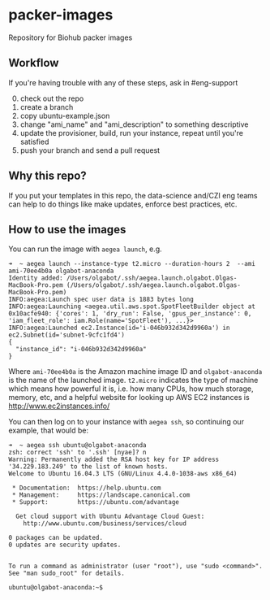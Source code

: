 # packer-images

Repository for Biohub packer images


## Workflow

If you're having trouble with any of these steps, ask in #eng-support

0. check out the repo
0. create a branch
0. copy ubuntu-example.json
0. change "ami_name" and "ami_description" to something descriptive
0. update the provisioner, build, run your instance, repeat until you're satisfied
0. push your branch and send a pull request


## Why this repo?

If you put your templates in this repo, the data-science and/CZI eng teams can help to do things like make updates, enforce best practices, etc.

## How to use the images


You can run the image with `aegea launch`, e.g.

```
➜  ~ aegea launch --instance-type t2.micro --duration-hours 2  --ami ami-70ee4b0a olgabot-anaconda                   
Identity added: /Users/olgabot/.ssh/aegea.launch.olgabot.Olgas-MacBook-Pro.pem (/Users/olgabot/.ssh/aegea.launch.olgabot.Olgas-MacBook-Pro.pem)
INFO:aegea:Launch spec user data is 1883 bytes long
INFO:aegea:Launching <aegea.util.aws.spot.SpotFleetBuilder object at 0x10acfe940: {'cores': 1, 'dry_run': False, 'gpus_per_instance': 0, 'iam_fleet_role': iam.Role(name='SpotFleet'), ...}>
INFO:aegea:Launched ec2.Instance(id='i-046b932d342d9960a') in ec2.Subnet(id='subnet-9cfc1fd4')
{
  "instance_id": "i-046b932d342d9960a"
}
```

Where `ami-70ee4b0a` is the Amazon machine image ID and `olgabot-anaconda` is
the name of the launched image.  `t2.micro` indicates the type of machine which
means how powerful it is, i.e. how many CPUs, how much storage, memory, etc, and
a helpful website for looking up AWS EC2 instances is http://www.ec2instances.info/

You can then log on to your instance with `aegea ssh`, so continuing our example, that would be:

```
➜  ~ aegea ssh ubuntu@olgabot-anaconda
zsh: correct 'ssh' to '.ssh' [nyae]? n
Warning: Permanently added the RSA host key for IP address '34.229.183.249' to the list of known hosts.
Welcome to Ubuntu 16.04.3 LTS (GNU/Linux 4.4.0-1038-aws x86_64)

 * Documentation:  https://help.ubuntu.com
 * Management:     https://landscape.canonical.com
 * Support:        https://ubuntu.com/advantage

  Get cloud support with Ubuntu Advantage Cloud Guest:
    http://www.ubuntu.com/business/services/cloud

0 packages can be updated.
0 updates are security updates.


To run a command as administrator (user "root"), use "sudo <command>".
See "man sudo_root" for details.

ubuntu@olgabot-anaconda:~$
```
